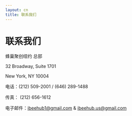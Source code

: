 ```yaml
---
layout: cn
title: 联系我们
---
```


# 联系我们

蜂巢聚创纽约 总部

32 Broadway, Suite 1701

New York, NY 10004

电话：(212) 509-2001 / (646) 289-1488

传真： (212) 656-1612

电子邮件：[ibeehub1@gmail.com](mailto:ibeehub1@gmail.com)  &  [ibeehub.us@gmail.com](mailto:ibeehub.us@gmail.com)

